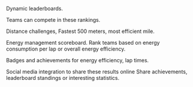 Dynamic leaderboards.

Teams can compete in these rankings.


Distance challenges,
Fastest 500 meters, most efficient mile.

Energy management scoreboard.
Rank teams based on energy consumption per lap
or overall energy efficiency.

Badges and achievements for energy efficiency, lap times.

Social media integration to share these results online
Share achievements, leaderboard standings or interesting statistics.